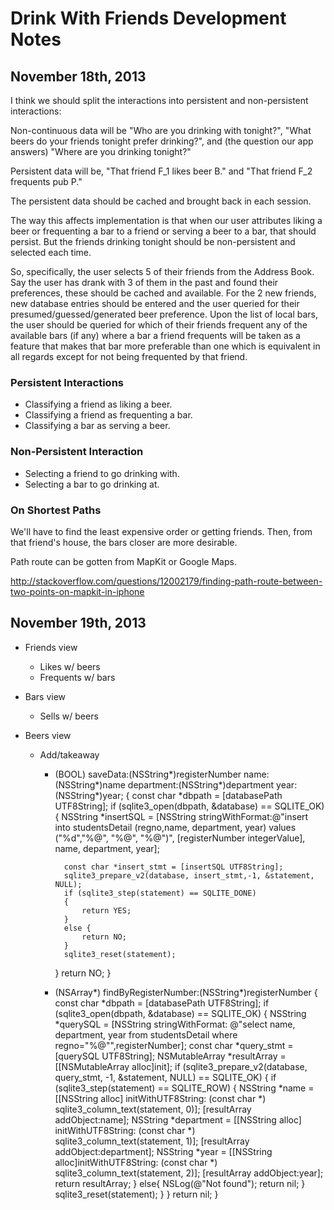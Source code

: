 Drink With Friends Development Notes
====================================

November 18th, 2013
-------------------

I think we should split the interactions into persistent
and non-persistent interactions:

Non-continuous data will be "Who are you drinking with tonight?",
"What beers do your friends tonight prefer drinking?", and 
(the question our app answers) "Where are you drinking tonight?"

Persistent data will be, "That friend F_1 likes beer B." and "That friend
F_2 frequents pub P."

The persistent data should be cached and brought back in each session.

The way this affects implementation is that when our user attributes
liking a beer or frequenting a bar to a friend or serving a beer to 
a bar, that should persist. But the friends drinking tonight should
be non-persistent and selected each time.

So, specifically, the user selects 5 of their friends from the
Address Book. Say the user has drank with 3 of them in the past and
found their preferences, these should be cached and available. For
the 2 new friends, new database entries should be entered and the
user queried for their presumed/guessed/generated beer preference.
Upon the list of local bars, the user should be queried for which
of their friends frequent any of the available bars (if any) where
a bar a friend frequents will be taken as a feature that makes that
bar more preferable than one which is equivalent in all regards
except for not being frequented by that friend.

### Persistent Interactions

-   Classifying a friend as liking a beer.
-   Classifying a friend as frequenting a bar.
-   Classifying a bar as serving a beer.

### Non-Persistent Interaction

-   Selecting a friend to go drinking with.
-   Selecting a bar to go drinking at.

### On Shortest Paths

We'll have to find the least expensive order or getting friends.
Then, from that friend's house, the bars closer are more desirable.

Path route can be gotten from MapKit or Google Maps.

http://stackoverflow.com/questions/12002179/finding-path-route-between-two-points-on-mapkit-in-iphone

November 19th, 2013
-------------------

-   Friends view
	-   Likes w/ beers
	-   Frequents w/ bars

-   Bars view
	-   Sells w/ beers

-   Beers view
	-   Add/takeaway 

		- (BOOL) saveData:(NSString*)registerNumber name:(NSString*)name department:(NSString*)department year:(NSString*)year;
		{
		    const char *dbpath = [databasePath UTF8String];
		    if (sqlite3_open(dbpath, &database) == SQLITE_OK)
		    {
		        NSString *insertSQL = [NSString stringWithFormat:@"insert into studentsDetail (regno,name, department, year) values (\"%d\",\"%@\", \"%@\", \"%@\")",
		                               [registerNumber integerValue],
		                               name, department, year];
		        
		        const char *insert_stmt = [insertSQL UTF8String];
		        sqlite3_prepare_v2(database, insert_stmt,-1, &statement, NULL);
		        if (sqlite3_step(statement) == SQLITE_DONE)
		        {
		            return YES;
		        }
		        else {
		            return NO;
		        }
		        sqlite3_reset(statement);
		    }
		    return NO;
		}

		- (NSArray*) findByRegisterNumber:(NSString*)registerNumber
		{
		    const char *dbpath = [databasePath UTF8String];
		    if (sqlite3_open(dbpath, &database) == SQLITE_OK)
		    {
		        NSString *querySQL = [NSString stringWithFormat:
		                              @"select name, department, year from studentsDetail where regno=\"%@\"",registerNumber];
		        const char *query_stmt = [querySQL UTF8String];
		        NSMutableArray *resultArray = [[NSMutableArray alloc]init];
		        if (sqlite3_prepare_v2(database,
		                               query_stmt, -1, &statement, NULL) == SQLITE_OK)
		        {
		            if (sqlite3_step(statement) == SQLITE_ROW)
		            {
		                NSString *name = [[NSString alloc] initWithUTF8String:
		                                  (const char *) sqlite3_column_text(statement, 0)];
		                [resultArray addObject:name];
		                NSString *department = [[NSString alloc] initWithUTF8String:
		                                        (const char *) sqlite3_column_text(statement, 1)];
		                [resultArray addObject:department];
		                NSString *year = [[NSString alloc]initWithUTF8String:
		                                  (const char *) sqlite3_column_text(statement, 2)];
		                [resultArray addObject:year];
		                return resultArray;
		            }
		            else{
		                NSLog(@"Not found");
		                return nil;
		            }
		            sqlite3_reset(statement);
		        }
		    }
		    return nil;
		}


